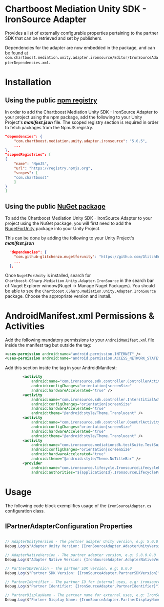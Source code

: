 # Chartboost Mediation Unity SDK - IronSource Adapter

Provides a list of externally configurable properties pertaining to the partner SDK that can be retrieved and set by publishers. 

Dependencies for the adapter are now embedded in the package, and can be found at `com.chartboost.mediation.unity.adapter.ironsource/Editor/IronSourceAdapterDependencies.xml`.

# Installation

## Using the public [npm registry](https://www.npmjs.com/search?q=com.chartboost.mediation.unity.adapter.ironsource)

In order to add the Chartboost Mediation Unity SDK - IronSource Adapter to your project using the npm package, add the following to your Unity Project's ***manifest.json*** file. The scoped registry section is required in order to fetch packages from the NpmJS registry.

```json
"dependencies": {
    "com.chartboost.mediation.unity.adapter.ironsource": "5.0.5",
    ...
},
"scopedRegistries": [
{
    "name": "NpmJS",
    "url": "https://registry.npmjs.org",
    "scopes": [
    "com.chartboost"
    ]
}
]
```
## Using the public [NuGet package](https://www.nuget.org/packages/Chartboost.CSharp.Mediation.Unity.Adapter.IronSource)

To add the Chartboost Mediation Unity SDK - IronSource Adapter to your project using the NuGet package, you will first need to add the [NugetForUnity](https://github.com/GlitchEnzo/NuGetForUnity) package into your Unity Project.

This can be done by adding the following to your Unity Project's ***manifest.json***

```json
  "dependencies": {
    "com.github-glitchenzo.nugetforunity": "https://github.com/GlitchEnzo/NuGetForUnity.git?path=/src/NuGetForUnity",
    ...
  },
```

Once <code>NugetForUnity</code> is installed, search for `Chartboost.CSharp.Mediation.Unity.Adapter.IronSource` in the search bar of Nuget Explorer window(Nuget -> Manage Nuget Packages).
You should be able to see the `Chartboost.CSharp.Mediation.Unity.Adapter.IronSource` package. Choose the appropriate version and install.

# AndroidManifest.xml Permissions & Activities

Add the following mandatory permissions to your `AndroidManifest.xml` file inside the manifest tag but outside the <application> tag:

```xml
<uses-permission android:name="android.permission.INTERNET" />
<uses-permission android:name="android.permission.ACCESS_NETWORK_STATE" />
```

Add this section inside the <application> tag in your AndroidManifest:

```xml
        <activity
            android:name="com.ironsource.sdk.controller.ControllerActivity"
            android:configChanges="orientation|screenSize"
            android:hardwareAccelerated="true" />
        <activity
            android:name="com.ironsource.sdk.controller.InterstitialActivity"
            android:configChanges="orientation|screenSize"
            android:hardwareAccelerated="true"
            android:theme="@android:style/Theme.Translucent" />
        <activity
            android:name="com.ironsource.sdk.controller.OpenUrlActivity"
            android:configChanges="orientation|screenSize"
            android:hardwareAccelerated="true"
            android:theme="@android:style/Theme.Translucent" />
        <activity
            android:name="com.ironsource.mediationsdk.testSuite.TestSuiteActivity"
            android:configChanges="orientation|screenSize"
            android:hardwareAccelerated="true"
            android:theme="@android:style/Theme.NoTitleBar" />
        <provider
            android:name="com.ironsource.lifecycle.IronsourceLifecycleProvider"
            android:authorities="${applicationId}.IronsourceLifecycleProvider" />
```

# Usage
The following code block exemplifies usage of the `IronSourceAdapter.cs` configuration class.

## IPartnerAdapterConfiguration Properties

```csharp

// AdapterUnityVersion - The partner adapter Unity version, e.g: 5.0.0
Debug.Log($"Adapter Unity Version: {IronSourceAdapter.AdapterUnityVersion}");

// AdapterNativeVersion - The partner adapter version, e.g: 5.8.0.0.0
Debug.Log($"Adapter Native Version: {IronSourceAdapter.AdapterNativeVersion}");

// PartnerSDKVersion - The partner SDK version, e.g: 8.0.0
Debug.Log($"Partner SDK Version: {IronSourceAdapter.PartnerSDKVersion}");

// PartnerIdentifier - The partner ID for internal uses, e.g: ironsource
Debug.Log($"Partner Identifier: {IronSourceAdapter.PartnerIdentifier}");

// PartnerDisplayName - The partner name for external uses, e.g: IronSource
Debug.Log($"Partner Display Name: {IronSourceAdapter.PartnerDisplayName}");
```